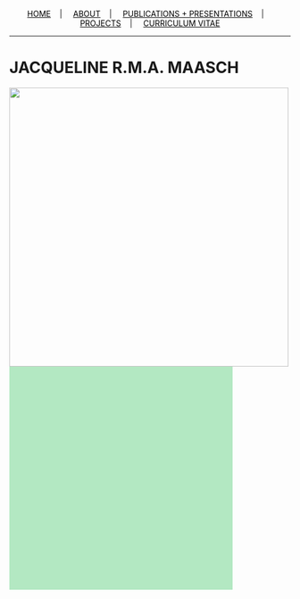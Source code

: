 <div class="topnav">
  <p align="center">
  <a href="home.html" style="color: rgb(0,0,0)"><font color="000000">HOME</font></a>&nbsp;&nbsp;&nbsp;&nbsp;|&nbsp;&nbsp;&nbsp;&nbsp;
  <a href="about.html" style="color: rgb(0,0,0)"><font color="000000">ABOUT</font></a>&nbsp;&nbsp;&nbsp;&nbsp;|&nbsp;&nbsp;&nbsp;&nbsp;
  <a href="pubs.html" style="color: rgb(0,0,0)"><font color="000000">PUBLICATIONS + PRESENTATIONS</font></a>&nbsp;&nbsp;&nbsp;&nbsp;|&nbsp;&nbsp;&nbsp;&nbsp;
  <a href="projects.html" style="color: rgb(0,0,0)"><font color="000000">PROJECTS</font></a>&nbsp;&nbsp;&nbsp;&nbsp;|&nbsp;&nbsp;&nbsp;&nbsp;
  <a href="cv_01_2020.pdf" style="color: rgb(0,0,0)" target="_blank"><font color="000000">CURRICULUM VITAE</font></a> 
</p>
</div>

---------------------------------------

# JACQUELINE  R.M.A.  MAASCH

<img src="https://user-images.githubusercontent.com/50045763/71037837-83935e80-20ee-11ea-9acf-be4ffd846332.png" width="500" align="middle"/>

<html>
<head>
  <meta charset="utf-8">
  <style type="text/css">
    svg {
      background-color: #b3e8c2;
      width: 400px;
      height: 400px;
    }
    circle {
      fill: #ff5200;
    }
  </style>
</head>
<body>
<svg></svg>
</body>
<script src="https://d3js.org/d3.v4.min.js"></script>
<script src="https://d3js.org/d3-timer.v1.min.js"></script>
<script type="text/javascript">

// Adapted from https://bl.ocks.org/pvernier/2ba5a32840c7d5125afe071c6b68e5ac
// Colors from sanzo R package.

  var circle = d3.select("svg")
                 .append("circle")
                 .attr("cx", 370)
                 .attr("cy", 200)
                 .attr("r", 30)

  d3.interval(function(elapsed) {
    circle.transition()
          .attr("cx", 200)
          .attr("cy", 370)
          .style("fill", "#FF616B")
          .transition()
          .attr("cx", 30)
          .attr("cy", 200)
          .style("fill", "C9303E")
          .transition()
          .attr("cx", 200)
          .attr("cy", 30)
          .style("fill", "681916")
          .transition()
          .attr("cx", 370)
          .attr("cy", 200)
          .style("fill", "C74300")
    }, 1000);
</script>
</html>

